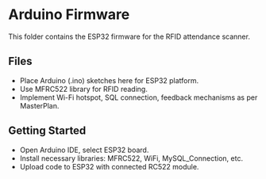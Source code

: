 # Arduino Firmware

This folder contains the ESP32 firmware for the RFID attendance scanner.

## Files
- Place Arduino (.ino) sketches here for ESP32 platform.
- Use MFRC522 library for RFID reading.
- Implement Wi-Fi hotspot, SQL connection, feedback mechanisms as per MasterPlan.

## Getting Started
- Open Arduino IDE, select ESP32 board.
- Install necessary libraries: MFRC522, WiFi, MySQL_Connection, etc.
- Upload code to ESP32 with connected RC522 module.
